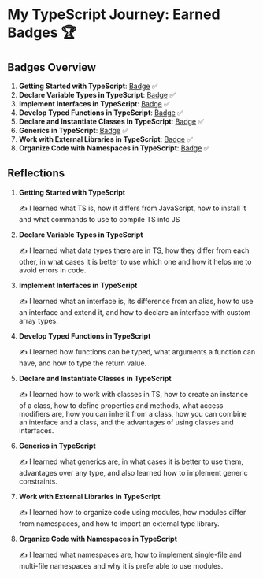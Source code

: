# My TypeScript Journey: Earned Badges 🏆

## Badges Overview

1. **Getting Started with TypeScript**: [Badge](https://learn.microsoft.com/api/achievements/share/en-us/VolhaYakushava-9993/24FSZQMV?sharingId=E3945895E7F5A848) ✅
2. **Declare Variable Types in TypeScript**: [Badge](https://learn.microsoft.com/api/achievements/share/en-us/VolhaYakushava-9993/9NTZBDKU?sharingId=E3945895E7F5A848) ✅
3. **Implement Interfaces in TypeScript**: [Badge](https://learn.microsoft.com/api/achievements/share/en-us/VolhaYakushava-9993/N7CKUDMF?sharingId=E3945895E7F5A848) ✅
4. **Develop Typed Functions in TypeScript**: [Badge](https://learn.microsoft.com/api/achievements/share/en-us/VolhaYakushava-9993/AQ8SAFD7?sharingId=E3945895E7F5A848) ✅
5. **Declare and Instantiate Classes in TypeScript**: [Badge](https://learn.microsoft.com/api/achievements/share/en-us/VolhaYakushava-9993/9NTP7JGU?sharingId=E3945895E7F5A848) ✅
6. **Generics in TypeScript**: [Badge](https://learn.microsoft.com/api/achievements/share/en-us/VolhaYakushava-9993/VKX2DS9M?sharingId=E3945895E7F5A848) ✅
7. **Work with External Libraries in TypeScript**: [Badge](https://learn.microsoft.com/api/achievements/share/en-us/VolhaYakushava-9993/ZPN76ZN2?sharingId=E3945895E7F5A848) ✅
8. **Organize Code with Namespaces in TypeScript**: [Badge](https://learn.microsoft.com/api/achievements/share/en-us/VolhaYakushava-9993/N7CWLMNF?sharingId=E3945895E7F5A848) ✅

## Reflections

1. **Getting Started with TypeScript**

   ✍️ I learned what TS is, how it differs from JavaScript, how to install it and what commands to use to compile TS into JS

2. **Declare Variable Types in TypeScript**

   ✍️ I learned what data types there are in TS, how they differ from each other, in what cases it is better to use which one and how it helps me to avoid errors in code.

3. **Implement Interfaces in TypeScript**

   ✍️ I learned what an interface is, its difference from an alias, how to use an interface and extend it, and how to declare an interface with custom array types.

4. **Develop Typed Functions in TypeScript**

   ✍️ I learned how functions can be typed, what arguments a function can have, and how to type the return value.

5. **Declare and Instantiate Classes in TypeScript**

   ✍️ I learned how to work with classes in TS, how to create an instance of a class, how to define properties and methods, what access modifiers are, how you can inherit from a class, how you can combine an interface and a class, and the advantages of using classes and interfaces.

6. **Generics in TypeScript**

   ✍️ I learned what generics are, in what cases it is better to use them, advantages over any type, and also learned how to implement generic constraints.

7. **Work with External Libraries in TypeScript**

   ✍️ I learned how to organize code using modules, how modules differ from namespaces, and how to import an external type library.

8. **Organize Code with Namespaces in TypeScript**

   ✍️ I learned what namespaces are, how to implement single-file and multi-file namespaces and why it is preferable to use modules.
